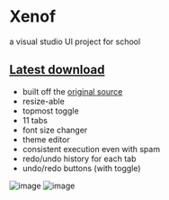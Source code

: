 # Xenof
a visual studio UI project for school
## [Latest download](https://github.com/rekitrelt/Xenof/releases/latest/download/Xenof.zip)
- built off the [original source](https://rizve.us.to/Xeno/)
- resize-able
- topmost toggle
- 11 tabs
- font size changer
- theme editor
- consistent execution even with spam
- redo/undo history for each tab
- undo/redo buttons (with toggle)
  
![image](https://github.com/user-attachments/assets/16402b1a-57e7-4cf1-8989-af1970066641)
![image](https://github.com/user-attachments/assets/da944c18-ff8b-4e69-b408-19958fe06d2c)
